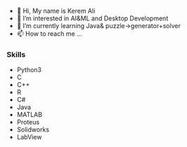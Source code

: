 - 👋 Hi, My name is Kerem Ali
- 👀 I’m interested in AI&ML and Desktop Development
- 🌱 I’m currently learning Java& puzzle->generator+solver
- 📫 How to reach me ...

<!---
Kerem-Ali/Kerem-Ali is a ✨ special ✨ repository because its `README.md` (this file) appears on your GitHub profile.
You can click the Preview link to take a look at your changes.
--->

### Skills
- Python3
- C
- C++
- R
- C#
- Java
- MATLAB
- Proteus
- Solidworks
- LabView

